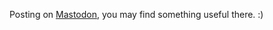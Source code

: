 Posting on <a rel="me" href="https://mastodon.social/@arghyadutta">Mastodon</a>, you may find something useful there. :)
